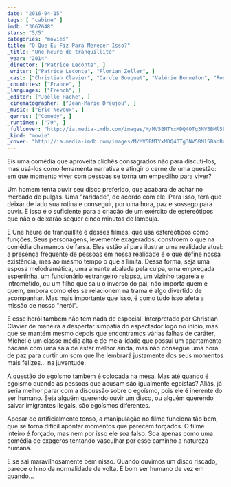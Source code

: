 ```yaml
---
date: "2016-04-15"
tags: [ "cabine" ]
imdb: "3667648"
stars: "5/5"
categories: "movies"
title: "O Que Eu Fiz Para Merecer Isso?"
_title: "Une heure de tranquillité"
_year: "2014"
_director: ["Patrice Leconte", ]
_writer: ["Patrice Leconte", "Florian Zeller", ]
_cast: ["Christian Clavier", "Carole Bouquet", "Valérie Bonneton", "Rossy de Palma", "Stéphane De Groodt", "Sébastien Castro", "Christian Charmetant", "Arnaud Henriet", "Ricardo Arciaga", ]
_countries: ["France", ]
_languages: ["French", ]
_editor: ["Joëlle Hache", ]
_cinematographer: ["Jean-Marie Dreujou", ]
_music: ["Éric Neveux", ]
_genres: ["Comedy", ]
_runtimes: ["79", ]
_fullcover: "http://ia.media-imdb.com/images/M/MV5BMTYxMDQ4OTg3NV5BMl5BanBnXkFtZTgwMjE3NzA4NjE@.jpg"
_kind: "movie"
_cover: "http://ia.media-imdb.com/images/M/MV5BMTYxMDQ4OTg3NV5BMl5BanBnXkFtZTgwMjE3NzA4NjE@._V1._SX100_SY133_.jpg"
---
```

Eis uma comédia que aproveita clichês consagrados não para discuti-los, mas usá-los como ferramenta narrativa e atingir o cerne de uma questão: em que momento viver com pessoas se torna um empecilho para viver?

Um homem tenta ouvir seu disco preferido, que acabara de achar no mercado de pulgas. Uma "raridade", de acordo com ele. Para isso, terá que deixar de lado sua rotina e conseguir, por uma hora, paz e sossego para ouvir. E isso é o suficiente para a criação de um exército de estereótipos que não o deixarão sequer cinco minutos de lambuja.

E Une heure de tranquillité é desses filmes, que usa estereótipos como funções. Seus personagens, levemente exagerados, constroem o que na comédia chamamos de farsa. Eles estão aí para ilustrar uma realidade atual: a presença frequente de pessoas em nossa realidade é o que define nossa existência, mas ao mesmo tempo o que a limita. Dessa forma, seja uma esposa melodramática, uma amante abalada pela culpa, uma empregada espertinha, um funcionário estrangeiro relapso, um vizinho tagarela e intrometido, ou um filho que saiu o inverso do pai, não importa quem é quem, embora como eles se relacionem na trama é algo divertido de acompanhar. Mas mais importante que isso, é como tudo isso afeta a missão de nosso "herói".

E esse herói também não tem nada de especial. Interpretado por Christian Clavier de maneira a despertar simpatia do espectador logo no início, mas que se mantém mesmo depois que encontramos várias falhas de caráter, Michel é um classe média alta e de meia-idade que possui um apartamento bacana com uma sala de estar melhor ainda, mas não consegue uma hora de paz para curtir um som que lhe lembrará justamente dos seus momentos mais felizes... na juventude.

A questão do egoísmo também é colocada na mesa. Mas até quando é egoísmo quando as pessoas que acusam são igualmente egoístas? Aliás, já seria melhor parar com a discussão sobre o egoísmo, pois ele é inerente do ser humano. Seja alguém querendo ouvir um disco, ou alguém querendo salvar imigrantes ilegais, são egoísmos diferentes.

Apesar de artificialmente tenso, a manipulação no filme funciona tão bem, que se torna difícil apontar momentos que parecem forçados. O filme inteiro é forçado, mas nem por isso ele soa falso. Soa apenas como uma comédia de exageros tentando vasculhar por esse caminho a natureza humana.

E se sai maravilhosamente bem nisso. Quando ouvimos um disco riscado, parece o hino da normalidade de volta. É bom ser humano de vez em quando...
